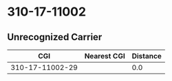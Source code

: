# 310-17-11002
## Unrecognized Carrier


| CGI | Nearest CGI | Distance |
|-----|-------------|----------|
| 310-17-11002-29 |  | 0.0 |
